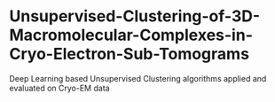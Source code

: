 # Unsupervised-Clustering-of-3D-Macromolecular-Complexes-in-Cryo-Electron-Sub-Tomograms
Deep Learning based Unsupervised Clustering algorithms applied and evaluated on Cryo-EM data

